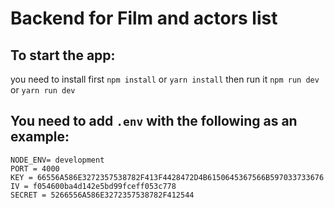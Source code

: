 # Backend for Film and actors list

## To start the app:
you need to install first `npm install` or  `yarn install`
then run it `npm run dev` or `yarn run dev`


## You need to add `.env` with the following as an example:
````dotenv
NODE_ENV= development
PORT = 4000
KEY = 66556A586E3272357538782F413F4428472D4B6150645367566B597033733676
IV = f054600ba4d142e5bd99fceff053c778
SECRET = 5266556A586E3272357538782F412544
````